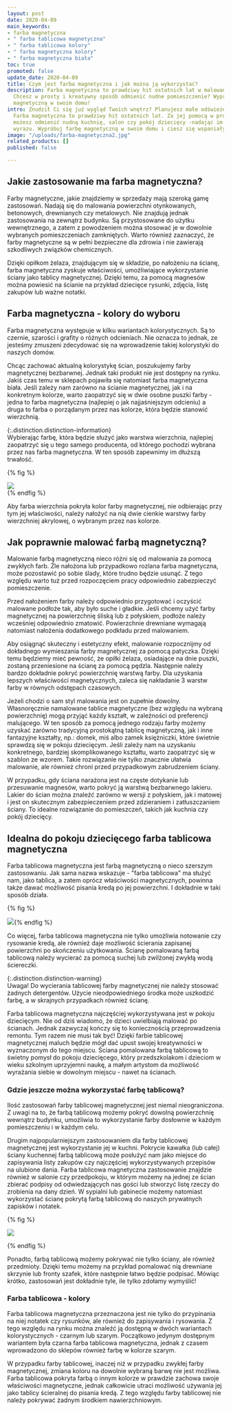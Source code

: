```yaml
---
layout: post
date: 2020-04-09
main_keywords:
- farba magnetyczna
- " farba tablicowa magnetyczna"
- " farba tablicowa kolory"
- " farba magnetyczna kolory"
- " farba magnetyczna biała"
toc: true
promoted: false
update_date: 2020-04-09
title: Czym jest farba magnetyczna i jak można ją wykorzystać?
description: Farba magnetyczna to prawdziwy hit ostatnich lat w malowaniu wnętrz.
  Chcesz w prosty i kreatywny sposób odmienić nudne pomieszczenie? Wypróbuj farbę
  magnetyczną w swoim domu!
intro: Znudził Ci się już wygląd Twoich wnętrz? Planujesz małe odświeżenie mieszkania?
  Farba magnetyczna to prawdziwy hit ostatnich lat. Za jej pomocą w prosty sposób
  możesz odmienić nudną kuchnię, salon czy pokój dziecięcy -nadając im zupełnie nowego
  wyrazu. Wypróbuj farbę magnetyczną w swoim domu i ciesz się wspaniałym efektem końcowym.
image: "/uploads/farba-magnetyczna2.jpg"
related_products: []
published: false

---
```

## Jakie zastosowanie ma farba magnetyczna?

Farby magnetyczne, jakie znajdziemy w sprzedaży mają szeroką gamę zastosowań. Nadają się do malowania powierzchni otynkowanych, betonowych, drewnianych czy metalowych. Nie znajdują jednak zastosowania na zewnątrz budynku. Są przystosowane do użytku wewnętrznego, a zatem z powodzeniem można stosować je w dowolnie wybranych pomieszczeniach zamkniętych.  Warto również zaznaczyć, że farby magnetyczne są w pełni bezpieczne dla zdrowia i nie zawierają szkodliwych związków chemicznych. 

Dzięki opiłkom żelaza, znajdującym się w składzie, po nałożeniu na ścianę, farba magnetyczna zyskuje właściwości, umożliwiające wykorzystanie ściany jako tablicy magnetycznej.  Dzięki temu, za pomocą magnesów można powiesić na ścianie na przykład dziecięce rysunki, zdjęcia, listę zakupów lub ważne notatki.

## Farba magnetyczna - kolory do wyboru

Farba magnetyczna występuje w kilku wariantach kolorystycznych. Są to czernie, szarości i grafity o różnych odcieniach. Nie oznacza to jednak, ze jesteśmy zmuszeni zdecydować się na wprowadzenie takiej kolorystyki do naszych domów. 

Chcąc zachować aktualną kolorystykę ścian, poszukujemy farby magnetycznej bezbarwnej. Jednak taki produkt nie jest dostępny na rynku. Jakiś czas temu w sklepach pojawiła się natomiast farba magnetyczna biała. Jeśli zależy nam zarówno na ścianie magnetycznej, jak i na konkretnym kolorze, warto zaopatrzyć się w dwie osobne puszki farby - jedna to farba magnetyczna (najlepiej o jak najjaśniejszym odcieniu) a druga to farba o porządanym przez nas kolorze, która będzie stanowić wierzchnią.

{:.distinction.distinction-information}  
Wybierając farbę, która będzie służyć jako warstwa wierzchnia, najlepiej zaopatrzyć się u tego samego producenta, od którego pochodzi wybrana przez nas farba magnetyczna. W ten sposób zapewnimy im dłuższą trwałość.

{% fig %}

![](/uploads/farba-magnetyczna-kolor2.jpg)  
{% endfig %}

Aby farba wierzchnia pokryła kolor farby magnetycznej, nie odbierając przy tym jej właściwości, należy nałożyć na nią dwie cienkie warstwy farby wierzchniej akrylowej, o wybranym przez nas kolorze. 

## Jak poprawnie malować farbą magnetyczną?

Malowanie farbą magnetyczną nieco różni się od malowania za pomocą zwykłych farb. Źle nałożona lub przypadkowo rozlana farba magnetyczna, może pozostawić po sobie ślady, które trudno będzie usunąć. Z tego względu warto tuż przed rozpoczęciem pracy odpowiednio zabezpieczyć pomieszczenie. 

Przed nałożeniem farby należy odpowiednio przygotować i oczyścić  malowane podłoże tak, aby było suche i gładkie. Jeśli chcemy użyć farby magnetycznej na powierzchnię śliską lub z połyskiem, podłoże należy wcześniej odpowiednio zmatowić. Powierzchnie drewniane wymagają natomiast nałożenia dodatkowego podkładu przed malowaniem.

Aby osiągnąć skuteczny i estetyczny efekt, malowanie rozpocznijmy od dokładnego wymieszania farby magnetycznej za pomocą patyczka. Dzięki temu będziemy mieć pewność, że opiłki żelaza, osiadające na dnie puszki, zostaną przeniesione na ścianę za pomocą pędzla. Następnie należy bardzo dokładnie pokryć powierzchnię warstwą farby. Dla uzyskania lepszych właściwości magnetycznych, zaleca się nakładanie 3 warstw farby w równych odstępach czasowych.

Jeżeli chodzi o sam styl malowania jest on zupełnie dowolny. Własnoręcznie namalowane tablice magnetyczne (bez względu na wybraną powierzchnię) mogą przyjąć każdy kształt, w zależności od preferencji malującego. W ten sposób za pomocą jednego rodzaju farby możemy uzyskać zarówno tradycyjną prostokątną tablicę magnetyczną, jak i inne fantazyjne kształty, np.: domek, miś albo zamek księżniczki, które świetnie sprawdzą się w pokoju dziecięcym. Jeśli zależy nam na uzyskaniu konkretnego, bardziej skomplikowanego kształtu, warto zaopatrzyć się w szablon ze wzorem. Takie rozwiązanie nie tylko znacznie ułatwia malowanie, ale również chroni przed przypadkowym zabrudzeniem ściany. 

W przypadku, gdy ściana narażona jest na częste dotykanie lub przesuwanie magnesów, warto pokryć ją warstwą bezbarwnego lakieru. Lakier do ścian można znaleźć zarówno w wersji z połyskiem, jak i matowej i jest on skutecznym zabezpieczeniem przed zdzieraniem i zatłuszczaniem ściany. To idealne rozwiązanie do pomieszczeń, takich jak kuchnia czy pokój dziecięcy.

## Idealna do pokoju dziecięcego farba tablicowa magnetyczna

Farba tablicowa magnetyczna jest farbą magnetyczną o nieco szerszym zastosowaniu. Jak sama nazwa wskazuje - "farba tablicowa" ma służyć nam, jako tablica, a zatem oprócz właściwości magnetycznych, powinna także dawać możliwość pisania kredą po jej powierzchni. I dokładnie w taki sposób działa.   
  
{% fig %}

![](/uploads/farba-tablicowa2.jpg){% endfig %}  
  
Co więcej, farba tablicowa magnetyczna nie tylko umożliwia notowanie czy rysowanie kredą, ale również daje możliwość ścierania zapisanej powierzchni po skończeniu użytkowania. Ścianę pomalowaną farbą tablicową należy wycierać za pomocą suchej lub zwilżonej zwykłą wodą ściereczki. 

{:.distinction.distinction-warning}  
Uwaga! Do wycierania tablicowej farby magnetycznej nie należy stosować żadnych detergentów. Użycie nieodpowiedniego środka może uszkodzić farbę, a w skrajnych przypadkach również ścianę.

Farba tablicowa magnetyczna najczęściej wykorzystywana jest w pokoju dziecięcym. Nie od dziś wiadomo, że dzieci uwielbiają malować po ścianach. Jednak zazwyczaj kończy się to koniecznością przeprowadzenia remontu. Tym razem nie musi tak być! Dzięki farbie tablicowej magnetycznej maluch będzie mógł dać upust swojej kreatywności w wyznaczonym do tego miejscu.  Ściana pomalowana farbą tablicową to świetny pomysł do pokoju dziecięcego, który przedszkolakom i dzieciom w wieku szkolnym uprzyjemni naukę, a małym artystom da możliwość wyrażania siebie w dowolnym miejscu - nawet na ścianach.

### Gdzie jeszcze można wykorzystać farbę tablicową?

Ilość zastosowań farby tablicowej magnetycznej jest niemal nieograniczona. Z uwagi na to, że farbą tablicową możemy pokryć dowolną powierzchnię wewnątrz budynku, umożliwia to wykorzystanie farby dosłownie w każdym pomieszczeniu i w każdym celu. 

Drugim najpopularniejszym zastosowaniem dla farby tablicowej magnetycznej jest wykorzystanie jej w kuchni. Pokrycie kawałka (lub całej) ściany kuchennej farbą tablicową może posłużyć nam jako miejsce do zapisywania listy zakupów czy najczęściej wykorzystywanych przepisów na ulubione dania. Farba tablicowa magnetyczna zastosowanie znajdzie również w salonie czy przedpokoju, w którym możemy na jednej ze ścian zbierać podpisy od odwiedzających nas gości lub stworzyć listę rzeczy do zrobienia na dany dzień. W sypialni lub gabinecie możemy natomiast wykorzystać ścianę pokrytą farbą tablicową do naszych prywatnych zapisków i notatek.   
  
{% fig %}

![](/uploads/farba-tablicowa.jpg)

{% endfig %}  
  
Ponadto, farbą tablicową możemy pokrywać nie tylko ściany, ale również przedmioty. Dzięki temu możemy na przykład pomalować nią drewniane skrzynie lub fronty szafek, które następnie łatwo będzie podpisać. Mówiąc krótko, zastosowań jest dokładnie tyle, ile tylko zdołamy wymyślić!

### Farba tablicowa - kolory

Farba tablicowa magnetyczna przeznaczona jest nie tylko do przypinania na niej notatek czy rysunków, ale również do zapisywania i rysowania. Z tego względu na rynku można znaleźć ją dostępną w dwóch wariantach kolorystycznych - czarnym lub szarym. Początkowo jedynym dostępnym wariantem była czarna farba tablicowa magnetyczna, jednak z czasem wprowadzono do sklepów również farbę w kolorze szarym.

W przypadku farby tablicowej, inaczej niż w przypadku zwykłej farby magnetycznej, zmiana koloru na dowolnie wybraną barwę nie jest możliwa. Farba tablicowa pokryta farbą o innym kolorze w prawdzie zachowa swoje właściwości magnetyczne, jednak całkowicie utraci możliwość używania jej jako tablicy ścieralnej do pisania kredą. Z tego względu farby tablicowej nie należy pokrywać żadnym środkiem nawierzchniowym.